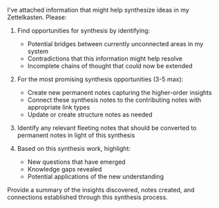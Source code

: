 I've attached information that might help synthesize ideas in my Zettelkasten. Please:

1. Find opportunities for synthesis by identifying:
   - Potential bridges between currently unconnected areas in my system
   - Contradictions that this information might help resolve
   - Incomplete chains of thought that could now be extended

2. For the most promising synthesis opportunities (3-5 max):
   - Create new permanent notes capturing the higher-order insights
   - Connect these synthesis notes to the contributing notes with appropriate link types
   - Update or create structure notes as needed

3. Identify any relevant fleeting notes that should be converted to permanent notes in light of this synthesis

4. Based on this synthesis work, highlight:
   - New questions that have emerged
   - Knowledge gaps revealed
   - Potential applications of the new understanding

Provide a summary of the insights discovered, notes created, and connections established through this synthesis process.
